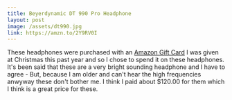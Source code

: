 ```yaml
---
title: Beyerdynamic DT 990 Pro Headphone
layout: post
image: /assets/dt990.jpg
link: https://amzn.to/2Y9RV0I
---
```


These headphones were purchased with an [Amazon Gift Card](https://amzn.to/2FzQoKT) I was given at Christmas this past year and so I chose to spend it on these headphones. It's been said that these are a very bright sounding headphone and I have to agree - But, because I am older and can't hear the high frequencies anwyway these don't bother me. I think I paid about $120.00 for them which I think is a great price for these.